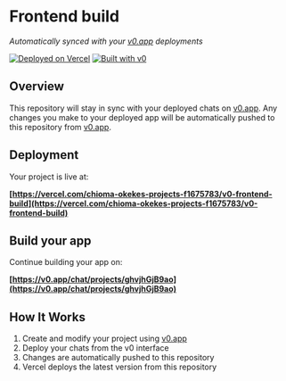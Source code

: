 # Frontend build

*Automatically synced with your [v0.app](https://v0.app) deployments*

[![Deployed on Vercel](https://img.shields.io/badge/Deployed%20on-Vercel-black?style=for-the-badge&logo=vercel)](https://vercel.com/chioma-okekes-projects-f1675783/v0-frontend-build)
[![Built with v0](https://img.shields.io/badge/Built%20with-v0.app-black?style=for-the-badge)](https://v0.app/chat/projects/ghvjhGjB9ao)

## Overview

This repository will stay in sync with your deployed chats on [v0.app](https://v0.app).
Any changes you make to your deployed app will be automatically pushed to this repository from [v0.app](https://v0.app).

## Deployment

Your project is live at:

**[https://vercel.com/chioma-okekes-projects-f1675783/v0-frontend-build](https://vercel.com/chioma-okekes-projects-f1675783/v0-frontend-build)**

## Build your app

Continue building your app on:

**[https://v0.app/chat/projects/ghvjhGjB9ao](https://v0.app/chat/projects/ghvjhGjB9ao)**

## How It Works

1. Create and modify your project using [v0.app](https://v0.app)
2. Deploy your chats from the v0 interface
3. Changes are automatically pushed to this repository
4. Vercel deploys the latest version from this repository